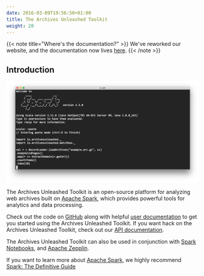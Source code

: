 ```yaml
---
date: 2016-03-09T19:56:50+01:00
title: The Archives Unleashed Toolkit
weight: 20
---
```


{{< note title="Where's the documentation?" >}}
We've reworked our website, and the documentation now lives [here](https://github.com/archivesunleashed/aut-docs#archives-unleashed-toolkit-documentation).
{{< /note >}}

## Introduction

![aut in action](/images/prompt.png)

The Archives Unleashed Toolkit is an open-source platform for analyzing web archives built on [Apache Spark](http://spark.apache.org/), which provides powerful tools for analytics and data processing. 

Check out the code on [GitHub](https://github.com/archivesunleashed/aut/) along with helpful [user documentation](https://github.com/archivesunleashed/aut-docs#archives-unleashed-toolkit-documentation) to get you started using the Archives Unleashed Toolkit. If you want hack on the Archives Unleashed Toolkit, check out our [API documentation](https://api.docs.archivesunleashed.io/).

The Archives Unleashed Toolkit can also be used in conjunction with [Spark Notebooks](http://spark-notebook.io/), and [Apache Zepplin](https://zeppelin.apache.org/).

If you want to learn more about [Apache Spark](https://spark.apache.org/), we highly recommend [Spark: The Definitive Guide](http://shop.oreilly.com/product/0636920034957.do)

